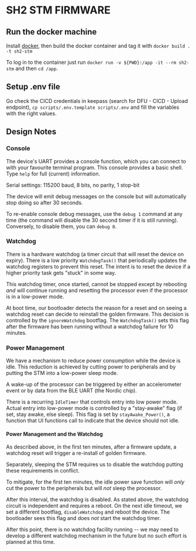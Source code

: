 # SH2 STM FIRMWARE

## Run the docker machine

Install [docker](https://docs.docker.com/v17.09/engine/installation/), then build the docker container and tag it with `docker build . -t sh2-stm`

To log in to the container just run `docker run -v ${PWD}:/app -it --rm sh2-stm` and then `cd /app`.

## Setup .env file

Go check the CICD credentials in keepass (search for DFU - CICD - Upload endpoint), `cp scripts/.env.template scripts/.env` and fill the variables with the right values.

## Design Notes

### Console

The device's UART provides a console function, which you can connect to with
your favourite terminal program. This console provides a basic shell. Type
`help` for full (current) information.

Serial settings: 115200 baud, 8 bits, no parity, 1 stop-bit

The device will emit debug messages on the console but will automatically stop
doing so after 30 seconds.

To re-enable console debug messages, use the `debug 1` command at any time (the
command will disable the 30 second timer if it is still running). Conversely, to
disable them, you can `debug 0`.

### Watchdog

There is a hardware watchdog (a timer circuit that will reset the device on
expiry). There is a low priority `WatchdogTask()` that periodically updates the
watchdog registers to prevent this reset. The intent is to reset the device if a
higher priority task gets "stuck" in some way.

This watchdog timer, once started, cannot be stopped except by rebooting _and_
will continue running and resetting the processor even if the processor is in a
low-power mode.

At boot time, our bootloader detects the reason for a reset and on seeing a
watchdog reset can decide to reinstall the golden firmware. This decision is
controlled by the `ignoreWatchdog` bootflag.  The `WatchdogTask()` sets this
flag after the firmware has been running without a watchdog failure for 10
minutes.

### Power Management

We have a mechanism to reduce power consumption while the device is idle. This
reduction is achieved by cutting power to peripherals and by putting the STM
into a low-power sleep mode.

A wake-up of the processor can be triggered by either an accelerometer event or
by data from the BLE UART (the Nordic chip).

There is a recurring `IdleTimer` that controls entry into low power mode.
Actual entry into low-power mode is controlled by a "stay-awake" flag (if set,
stay awake, else sleep). This flag is set by `stayAwake_Power()`, a function
that UI functions call to indicate that the device should not idle.

#### Power Management and the Watchdog

As described above, in the first ten minutes, after a firmware update, a
watchdog reset will trigger a re-install of golden firmware.

Separately, sleeping the STM requires us to disable the watchdog putting
these requirements in conflict.

To mitigate, for the first ten minutes, the idle power save function will
_only_ cut the power to the peripherals but will _not_ sleep the processor.

After this interval, the watchdog is disabled. As stated above, the watchdog
circuit is independent and requires a reboot. On the next idle timeout, we set a
different bootflag, `disableWatchdog` and reboot the device. The bootloader sees
this flag and does _not_ start the watchdog timer.

After this point, there is no watchdog facility running -- we may need to
develop a different watchdog mechanism in the future but no such effort is
planned at this time.
